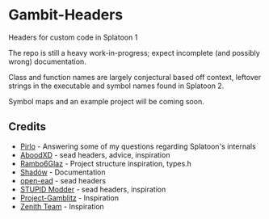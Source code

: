 # Gambit-Headers
Headers for custom code in Splatoon 1

The repo is still a heavy work-in-progress; expect incomplete (and possibly wrong) documentation.

Class and function names are largely conjectural based off context, leftover strings in the executable and symbol names found in Splatoon 2.

Symbol maps and an example project will be coming soon.

## Credits
- [Pirlo](https://twitter.com/0x1CAA9C5C) - Answering some of my questions regarding Splatoon's internals
- [AboodXD](https://github.com/aboood40091) - sead headers, advice, inspiration
- [Rambo6Glaz](https://github.com/EpicUsername12) - Project structure inspiration, types.h
- [Shadów](https://github.com/shadowninja108) - Documentation
- [open-ead](https://github.com/open-ead/) - sead headers
- [STUPID Modder](https://github.com/stupidestmodder) - sead headers, inspiration
- [Project-Gamblitz](https://github.com/Project-Gamblitz) - Inspiration
- [Zenith Team](https://github.com/Zenith-Team) - Inspiration
